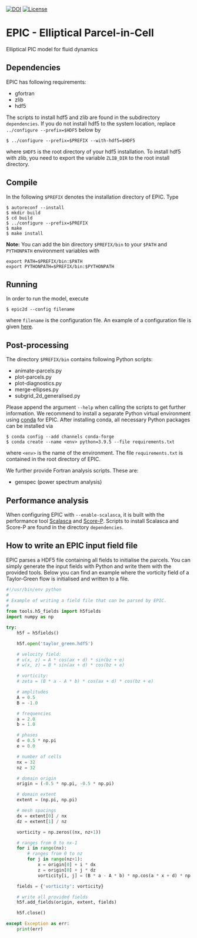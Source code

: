 <!--- How to add a license badge found on https://gist.github.com/lukas-h/2a5d00690736b4c3a7ba (1 Feb 2022) --->
[![DOI](https://zenodo.org/badge/DOI/10.5281/zenodo.5940225.svg)](https://doi.org/10.5281/zenodo.5940225)
[![License](https://img.shields.io/github/license/matt-frey/epic)](https://github.com/matt-frey/epic/blob/main/LICENSE)

# EPIC - Elliptical Parcel-in-Cell
Elliptical PIC model for fluid dynamics

## Dependencies
EPIC has following requirements:
* gfortran
* zlib
* hdf5

The scripts to install hdf5 and zlib are found in the subdirectory `dependencies`. If you do not install hdf5 to
the system location, replace `../configure --prefix=$HDF5` below by
```
$ ../configure --prefix=$PREFIX --with-hdf5=$HDF5
```
where `$HDF5` is the root directory of your hdf5 installation. To install hdf5 with zlib, you need to export
the variable `ZLIB_DIR` to the root install directory.

## Compile
In the following `$PREFIX` denotes the installation directory of EPIC.
Type
```
$ autoreconf --install
$ mkdir build
$ cd build
$ ../configure --prefix=$PREFIX
$ make
$ make install
```

**Note:** You can add the bin directory `$PREFIX/bin` to your `$PATH` and `PYTHONPATH` environment variables with
```
export PATH=$PREFIX/bin:$PATH
export PYTHONPATH=$PREFIX/bin:$PYTHONPATH
```

## Running
In order to run the model, execute
```
$ epic2d --config filename
```
where `filename` is the configuration file. An example of a configuration file is given
[here](examples/taylor_green.config).

## Post-processing
The directory `$PREFIX/bin` contains following Python scripts:
* animate-parcels.py
* plot-parcels.py
* plot-diagnostics.py
* merge-ellipses.py
* subgrid_2d_generalised.py

Please append the argument `--help` when calling the scripts to get further information. We recommend to install
a separate Python virtual environment using [conda](https://conda.io/projects/conda/en/latest/user-guide/install/index.html) for EPIC. After installing conda, all necessary Python packages can be installed via
```
$ conda config --add channels conda-forge
$ conda create --name <env> python=3.9.5 --file requirements.txt
```
where `<env>` is the name of the environment. The file `requirements.txt` is contained in the root directory of EPIC.

We further provide Fortran analysis scripts. These are:
* genspec (power spectrum analysis)

## Performance analysis
When configuring EPIC with `--enable-scalasca`, it is built with the performance tool [Scalasca](https://www.scalasca.org/) and [Score-P](https://www.vi-hps.org/projects/score-p/). Scripts to install Scalasca and Score-P are found in the directory `dependencies`.

## How to write an EPIC input field file
EPIC parses a HDF5 file containing all fields to initialise the parcels. You can simply generate the input fields with Python and write them with the provided tools. Below you can find an example where the vorticity field of a Taylor-Green flow is initialised and written to a file.
```Python
#!/usr/bin/env python
#
# Example of writing a field file that can be parsed by EPIC.
#
from tools.h5_fields import h5fields
import numpy as np

try:
    h5f = h5fields()

    h5f.open('taylor_green.hdf5')

    # velocity field:
    # u(x, z) = A * cos(ax + d) * sin(bz + e)
    # w(x, z) = B * sin(ax + d) * cos(bz + e)

    # vorticity:
    # zeta = (B * a - A * b) * cos(ax + d) * cos(bz + e)

    # amplitudes
    A = 0.5
    B = -1.0

    # frequencies
    a = 2.0
    b = 1.0

    # phases
    d = 0.5 * np.pi
    e = 0.0

    # number of cells
    nx = 32
    nz = 32

    # domain origin
    origin = (-0.5 * np.pi, -0.5 * np.pi)

    # domain extent
    extent = (np.pi, np.pi)

    # mesh spacings
    dx = extent[0] / nx
    dz = extent[1] / nz

    vorticity = np.zeros((nx, nz+1))

    # ranges from 0 to nx-1
    for i in range(nx):
        # ranges from 0 to nz
        for j in range(nz+1):
            x = origin[0] + i * dx
            z = origin[0] + j * dz
            vorticity[i, j] = (B * a - A * b) * np.cos(a * x + d) * np.cos(b * z + e)

    fields = {'vorticity': vorticity}

    # write all provided fields
    h5f.add_fields(origin, extent, fields)

    h5f.close()

except Exception as err:
    print(err)
```
